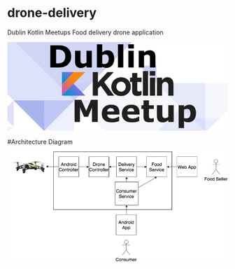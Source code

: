 # drone-delivery
Dublin Kotlin Meetups Food delivery drone application

![Dublin Kotlin Meetup Logo](https://raw.githubusercontent.com/hanleyt/drone-delivery/master/documentation/DublinKotlinMeetup.png)


#Architecture Diagram

![Architecture Diagram](https://raw.githubusercontent.com/hanleyt/drone-delivery/master/documentation/Architecture.png)
